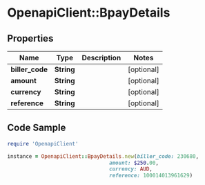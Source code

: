 # OpenapiClient::BpayDetails

## Properties

Name | Type | Description | Notes
------------ | ------------- | ------------- | -------------
**biller_code** | **String** |  | [optional] 
**amount** | **String** |  | [optional] 
**currency** | **String** |  | [optional] 
**reference** | **String** |  | [optional] 

## Code Sample

```ruby
require 'OpenapiClient'

instance = OpenapiClient::BpayDetails.new(biller_code: 230680,
                                 amount: $250.00,
                                 currency: AUD,
                                 reference: 100014013961629)
```


